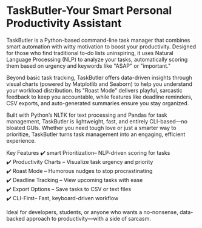 # TaskButler-Your Smart Personal Productivity Assistant
TaskButler is a Python-based command-line task manager that combines smart automation with witty motivation to boost your productivity. Designed for those who find traditional to-do lists uninspiring, it uses Natural Language Processing (NLP) to analyze your tasks, automatically scoring them based on urgency and keywords like "ASAP" or "important."  

Beyond basic task tracking, TaskButler offers data-driven insights through visual charts (powered by Matplotlib and Seaborn) to help you understand your workload distribution. Its "Roast Mode" delivers playful, sarcastic feedback to keep you accountable, while features like deadline reminders, CSV exports, and auto-generated summaries ensure you stay organized.  

Built with Python’s NLTK for text processing and Pandas for task management, TaskButler is lightweight, fast, and entirely CLI-based—no bloated GUIs. Whether you need tough love or just a smarter way to prioritize, TaskButler turns task management into an engaging, efficient experience.  

Key Features
✔️ smart Prioritization– NLP-driven scoring for tasks  
✔️ Productivity Charts – Visualize task urgency and priority  
✔️ Roast Mode – Humorous nudges to stop procrastinating  
✔️ Deadline Tracking – View upcoming tasks with ease  
✔️ Export Options – Save tasks to CSV or text files  
✔️ CLI-First– Fast, keyboard-driven workflow  

Ideal for developers, students, or anyone who wants a no-nonsense, data-backed approach to productivity—with a side of sarcasm.
